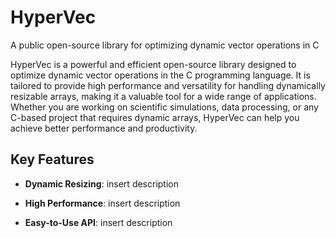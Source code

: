 # HyperVec

A public open-source library for optimizing dynamic vector operations in C 

HyperVec is a powerful and efficient open-source library designed to optimize dynamic vector operations in the C programming language. It is tailored to provide high performance and versatility for handling dynamically resizable arrays, making it a valuable tool for a wide range of applications. Whether you are working on scientific simulations, data processing, or any C-based project that requires dynamic arrays, HyperVec can help you achieve better performance and productivity.

## Key Features
- **Dynamic Resizing**: insert description

- **High Performance**: insert description

- **Easy-to-Use API**: insert description
